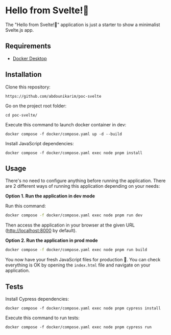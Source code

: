 Hello from Svelte!👋
========================

The "Hello from Svelte!👋" application is just a starter to show a minimalist Svelte.js app.

Requirements
------------

* [Docker Desktop][1]

Installation
------------

Clone this repository:

```console
https://github.com/abdounikarim/poc-svelte
```

Go on the project root folder:

```console
cd poc-svelte/
```

Execute this command to launch docker container in dev:

```console
docker compose -f docker/compose.yaml up -d --build
```

Install JavaScript dependencies:

```console
docker compose -f docker/compose.yaml exec node pnpm install
```

Usage
-----

There's no need to configure anything before running the application. There are
2 different ways of running this application depending on your needs:

**Option 1. Run the application in dev mode**

Run this command:

```bash
docker compose -f docker/compose.yaml exec node pnpm run dev
```

Then access the application in your browser at the given URL (<http://localhost:8000> by default).

**Option 2. Run the application in prod mode**

```bash
docker compose -f docker/compose.yaml exec node pnpm run build
```
You now have your fresh JavaScript files for production 🚀.
You can check everything is OK by opening the `index.html` file and navigate on your application.

Tests
-----

Install Cypress dependencies:

```console
docker compose -f docker/compose.yaml exec node pnpm cypress install
```

Execute this command to run tests:

```console
docker compose -f docker/compose.yaml exec node pnpm cypress run
```

[1]: https://www.docker.com/products/docker-desktop/
